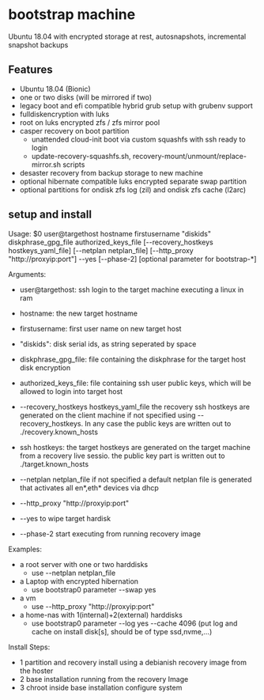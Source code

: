 # bootstrap machine

Ubuntu 18.04 with encrypted storage at rest, autosnapshots, incremental snapshot backups

## Features

+ Ubuntu 18.04 (Bionic) 
+ one or two disks (will be mirrored if two)
+ legacy boot and efi compatible hybrid grub setup with grubenv support
+ fulldiskencryption with luks
+ root on luks encrypted zfs / zfs mirror pool
+ casper recovery on boot partition
    + unattended cloud-init boot via custom squashfs with ssh ready to login
    + update-recovery-squashfs.sh, recovery-mount/unmount/replace-mirror.sh scripts
+ desaster recovery from backup storage to new machine
+ optional hibernate compatible luks encrypted separate swap partition
+ optional partitions for ondisk zfs log (zil) and ondisk zfs cache (l2arc)


## setup and install 

Usage: $0   user@targethost hostname firstusername 
            "diskids" diskphrase_gpg_file authorized_keys_file 
            [--recovery_hostkeys hostkeys_yaml_file]
            [--netplan netplan_file]
            [--http_proxy "http://proxyip:port"]
            --yes [--phase-2] [optional parameter for bootstrap-*]

Arguments:

+ user@targethost: ssh login to the target machine executing a linux in ram 
+ hostname: the new target hostname
+ firstusername: first user name on new target host
+ "diskids": disk serial ids, as string seperated by space
+ diskphrase_gpg_file: file containing the diskphrase for the target host disk encryption 
+ authorized_keys_file: file containing ssh user public keys, which will be allowed to login into target host

+ --recovery_hostkeys hostkeys_yaml_file
    the recovery ssh hostkeys are generated on the client machine if not specified
    using --recovery_hostkeys.
    In any case the public keys are written out to ./recovery.known_hosts
+ ssh hostkeys:
    the target hostkeys are generated on the target machine from a recovery live
    sessio. the public key part is written out to ./target.known_hosts
+ --netplan netplan_file
    if not specified a default netplan file is generated that activates 
    all en*,eth* devices via dhcp
+ --http_proxy "http://proxyip:port"
+ --yes       to wipe target hardisk
+ --phase-2   start executing from running recovery image

Examples:

+ a root server with one or two harddisks
    + use --netplan netplan_file
+ a Laptop with encrypted hibernation
    + use bootstrap0 parameter --swap yes
+ a vm
    + use --http_proxy "http://proxyip:port"
+ a home-nas with 1(internal)+2(external) harddisks
    + use bootstrap0 parameter --log yes --cache 4096
      (put log and cache on install disk[s], should be of type ssd,nvme,...)

Install Steps:

+ 1 partition and recovery install using a debianish recovery image from the hoster
+ 2 base installation running from the recovery Image
+ 3 chroot inside base installation configure system
